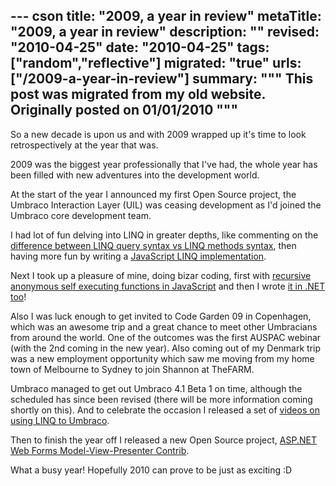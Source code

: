 --- cson
title: "2009, a year in review"
metaTitle: "2009, a year in review"
description: ""
revised: "2010-04-25"
date: "2010-04-25"
tags: ["random","reflective"]
migrated: "true"
urls: ["/2009-a-year-in-review"]
summary: """
This post was migrated from my old website. Originally posted on 01/01/2010
"""
---
So a new decade is upon us and with 2009 wrapped up it's time to look retrospectively at the year that was.

2009 was the biggest year professionally that I've had, the whole year has been filled with new adventures into the development world.

At the start of the year I announced my first Open Source project, the Umbraco Interaction Layer (UIL) was ceasing development as I'd joined the Umbraco core development team.

I had lot of fun delving into LINQ in greater depths, like commenting on the [difference between LINQ query syntax vs LINQ methods syntax][1], then having more fun by writing a [JavaScript LINQ implementation][2].

Next I took up a pleasure of mine, doing bizar coding, first with [recursive anonymous self executing functions in JavaScript][3] and then I wrote [it in .NET too][4]!

Also I was luck enough to get invited to Code Garden 09 in Copenhagen, which was an awesome trip and a great chance to meet other Umbracians from around the world. One of the outcomes was the first AUSPAC webinar (with the 2nd coming in the new year).
Also coming out of my Denmark trip was a new employment opportunity which saw me moving from my home town of Melbourne to Sydney to join Shannon at TheFARM.

Umbraco managed to get out Umbraco 4.1 Beta 1 on time, although the scheduled has since been revised (there will be more information coming shortly on this).
And to celebrate the occasion I released a set of [videos on using LINQ to Umbraco][5].

Then to finish the year off I released a new Open Source project, [ASP.NET Web Forms Model-View-Presenter Contrib][6].

What a busy year! Hopefully 2010 can prove to be just as exciting :D


  [1]: /query-syntax-vs-method-syntax
  [2]: /linq-in-javascript
  [3]: /recursive-anonymous-functions
  [4]: /recursive-anonymous-functions-the-net-version
  [5]: /training-videos
  [6]: /webforms-mvp-contrib